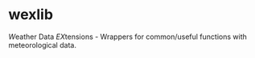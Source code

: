 # wexlib
*W*eather Data *EX*tensions - Wrappers for common/useful functions with meteorological data.
